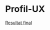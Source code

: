 # Profil-UX
[Resultat final](https://github.com/eric-ampire/Profil-UX/blob/master/DeepinScreenshot_select-area_20180705125036.png)
